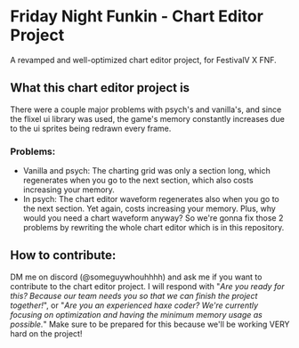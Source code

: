 # Friday Night Funkin - Chart Editor Project

A revamped and well-optimized chart editor project, for FestivalV X FNF.

## What this chart editor project is

There were a couple major problems with psych's and vanilla's, and since the flixel ui library was used,
the game's memory constantly increases due to the ui sprites being redrawn every frame.

### Problems:
- Vanilla and psych: The charting grid was only a section long, which regenerates when you go to the next section, which also costs increasing your memory.
- In psych: The chart editor waveform regenerates also when you go to the next section. Yet again, costs increasing your memory. Plus, why would you need a chart waveform anyway?
So we're gonna fix those 2 problems by rewriting the whole chart editor which is in this repository.

## How to contribute:
DM me on discord (@someguywhouhhhh) and ask me if you want to contribute to the chart editor project.
I will respond with "*Are you ready for this? Because our team needs you so that we can finish the project together!*", or "*Are you an experienced haxe coder? We're currently focusing on optimization and having the minimum memory usage as possible.*"
Make sure to be prepared for this because we'll be working VERY hard on the project!
